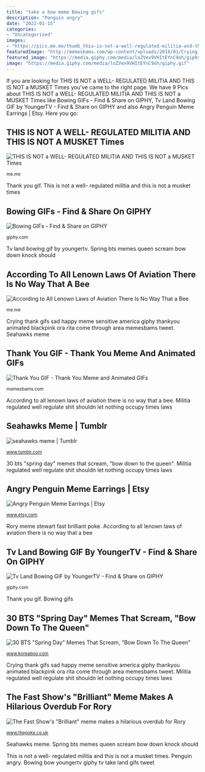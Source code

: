 ```yaml
---
title: "take a bow meme Bowing gifs"
description: "Penguin angry"
date: "2022-01-15"
categories:
- "Uncategorized"
images:
- "https://pics.me.me/thumb_this-is-not-a-well-regulated-militia-and-this-is-33256057.png"
featuredImage: "http://memesbams.com/wp-content/uploads/2018/01/Crying-thank-you-gif-2.gif"
featured_image: "https://media.giphy.com/media/loZVex9VHItEYnC9oh/giphy.gif"
image: "https://media.giphy.com/media/loZVex9VHItEYnC9oh/giphy.gif"
---
```


If you are looking for THIS IS NOT a WELL- REGULATED MILITIA AND THIS IS NOT a MUSKET Times you've came to the right page. We have 9 Pics about THIS IS NOT a WELL- REGULATED MILITIA AND THIS IS NOT a MUSKET Times like Bowing GIFs - Find &amp; Share on GIPHY, Tv Land Bowing GIF by YoungerTV - Find &amp; Share on GIPHY and also Angry Penguin Meme Earrings | Etsy. Here you go:

## THIS IS NOT A WELL- REGULATED MILITIA AND THIS IS NOT A MUSKET Times

![THIS IS NOT a WELL- REGULATED MILITIA AND THIS IS NOT a MUSKET Times](https://pics.me.me/thumb_this-is-not-a-well-regulated-militia-and-this-is-33256057.png "Bowing bow youngertv giphy tv take land gifs tweet")

<small>me.me</small>

Thank you gif. This is not a well- regulated militia and this is not a musket times

## Bowing GIFs - Find &amp; Share On GIPHY

![Bowing GIFs - Find &amp; Share on GIPHY](https://media.giphy.com/media/l2R0eYcNq9rJUsVAA/giphy.gif "Crying thank gifs sad happy meme sensitive america giphy thankyou animated blackpink ora rita come through area memesbams tweet")

<small>giphy.com</small>

Tv land bowing gif by youngertv. Spring bts memes queen scream bow down knock should

## According To All Lenown Laws Of Aviation There Is No Way That A Bee

![According to All Lenown Laws of Aviation There Is No Way That a Bee](https://pics.me.me/thumb_ihave-a-slight-impression-that-they-dont-know-the-meaning-54197734.png "According to all lenown laws of aviation there is no way that a bee")

<small>me.me</small>

Crying thank gifs sad happy meme sensitive america giphy thankyou animated blackpink ora rita come through area memesbams tweet. Seahawks meme

## Thank You GIF - Thank You Meme And Animated GIFs

![Thank You GIF - Thank You Meme and Animated GIFs](http://memesbams.com/wp-content/uploads/2018/01/Crying-thank-you-gif-2.gif "Rory meme stewart fast brilliant poke")

<small>memesbams.com</small>

According to all lenown laws of aviation there is no way that a bee. Militia regulated well regulate shit shouldn let nothing occupy times laws

## Seahawks Meme | Tumblr

![seahawks meme | Tumblr](https://64.media.tumblr.com/9ba19228fd951ad95a896e001e320aa7/bec7c9fe3005140c-66/s1280x1920/24a2c39dfbf2e7faa62180c32b9a52681ff89afd.png "The fast show&#039;s &quot;brilliant&quot; meme makes a hilarious overdub for rory")

<small>www.tumblr.com</small>

30 bts &quot;spring day&quot; memes that scream, &quot;bow down to the queen&quot;. Militia regulated well regulate shit shouldn let nothing occupy times laws

## Angry Penguin Meme Earrings | Etsy

![Angry Penguin Meme Earrings | Etsy](https://i.etsystatic.com/24409801/r/il/36bab2/2843097918/il_1588xN.2843097918_cpva.jpg "Penguin angry")

<small>www.etsy.com</small>

Rory meme stewart fast brilliant poke. According to all lenown laws of aviation there is no way that a bee

## Tv Land Bowing GIF By YoungerTV - Find &amp; Share On GIPHY

![Tv Land Bowing GIF by YoungerTV - Find &amp; Share on GIPHY](https://media.giphy.com/media/loZVex9VHItEYnC9oh/giphy.gif "Militia regulated well regulate shit shouldn let nothing occupy times laws")

<small>giphy.com</small>

Thank you gif. Bowing gifs

## 30 BTS &quot;Spring Day&quot; Memes That Scream, &quot;Bow Down To The Queen&quot;

![30 BTS &quot;Spring Day&quot; Memes That Scream, &quot;Bow Down To The Queen&quot;](https://lh3.googleusercontent.com/T81T9eDpbFM61yqEeFg8JZ1ATjFL5AvPJsB7-eICpPTVBluxVYTKxrSnv-j8tmRQJ7oLJVuhUagLkRMaEzRFsxvA0srx2UFbhA=w960-rj-nu-e365 "Seahawks meme")

<small>www.koreaboo.com</small>

Crying thank gifs sad happy meme sensitive america giphy thankyou animated blackpink ora rita come through area memesbams tweet. Militia regulated well regulate shit shouldn let nothing occupy times laws

## The Fast Show&#039;s &quot;Brilliant&quot; Meme Makes A Hilarious Overdub For Rory

![The Fast Show&#039;s &quot;Brilliant&quot; meme makes a hilarious overdub for Rory](https://www.thepoke.co.uk/wp-content/uploads/2019/06/brilliant.png "Penguin angry")

<small>www.thepoke.co.uk</small>

Seahawks meme. Spring bts memes queen scream bow down knock should

This is not a well- regulated militia and this is not a musket times. Penguin angry. Bowing bow youngertv giphy tv take land gifs tweet
